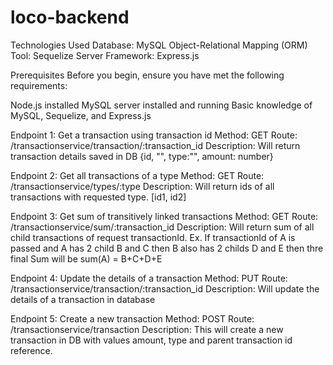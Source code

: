 # loco-backend

Technologies Used
Database: MySQL
Object-Relational Mapping (ORM) Tool: Sequelize
Server Framework: Express.js

Prerequisites
Before you begin, ensure you have met the following requirements:

Node.js installed
MySQL server installed and running
Basic knowledge of MySQL, Sequelize, and Express.js


Endpoint 1: Get a transaction using transaction id
Method: GET
Route: /transactionservice/transaction/:transaction_id
Description: Will return transaction details saved in DB {id, "", type:"", amount: number}

Endpoint 2: Get all transactions of a type
Method: GET
Route: /transactionservice/types/:type
Description: Will return ids of all transactions with requested type. [id1, id2]

Endpoint 3: Get sum of transitively linked transactions
Method: GET
Route: /transactionservice/sum/:transaction_id
Description: Will return sum of all child transactions of request transactionId. Ex. If transactionId of A is passed and A has 2 child B and C then B also has 2 childs D and E then thre final Sum will be sum(A) = B+C+D+E 

Endpoint 4: Update the details of a transaction
Method: PUT
Route: /transactionservice/transaction/:transaction_id
Description: Will update the details of a transaction in database

Endpoint 5: Create a new transaction
Method: POST
Route: /transactionservice/transaction
Description: This will create a new transaction in DB with values amount, type and parent transaction id reference.

